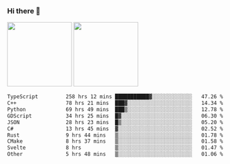 ### Hi there 👋

<img height="150em" src="https://github-readme-stats.vercel.app/api?username=EddieDover&count_private=true&include_all_commits=true&show_icons=true&theme=dracula&hide_border=false&rank_icon=percentile"/>
<img height="150em" src="https://github-readme-stats.vercel.app/api/top-langs/?username=EddieDover&theme=dracula&hide_border=false&&layout=compact&langs_count=20" />

<!--START_SECTION:waka-->

```txt
TypeScript         258 hrs 12 mins ███████████▓░░░░░░░░░░░░░   47.26 %
C++                78 hrs 21 mins  ███▓░░░░░░░░░░░░░░░░░░░░░   14.34 %
Python             69 hrs 49 mins  ███▒░░░░░░░░░░░░░░░░░░░░░   12.78 %
GDScript           34 hrs 25 mins  █▓░░░░░░░░░░░░░░░░░░░░░░░   06.30 %
JSON               28 hrs 23 mins  █▒░░░░░░░░░░░░░░░░░░░░░░░   05.20 %
C#                 13 hrs 45 mins  ▓░░░░░░░░░░░░░░░░░░░░░░░░   02.52 %
Rust               9 hrs 44 mins   ▒░░░░░░░░░░░░░░░░░░░░░░░░   01.78 %
CMake              8 hrs 37 mins   ▒░░░░░░░░░░░░░░░░░░░░░░░░   01.58 %
Svelte             8 hrs           ▒░░░░░░░░░░░░░░░░░░░░░░░░   01.47 %
Other              5 hrs 48 mins   ▒░░░░░░░░░░░░░░░░░░░░░░░░   01.06 %
```

<!--END_SECTION:waka-->

<!--
**EddieDover/EddieDover** is a ✨ _special_ ✨ repository because its `README.md` (this file) appears on your GitHub profile.

Here are some ideas to get you started:

- 🔭 I’m currently working on ...
- 🌱 I’m currently learning ...
- 👯 I’m looking to collaborate on ...
- 🤔 I’m looking for help with ...
- 💬 Ask me about ...
- 📫 How to reach me: ...
- 😄 Pronouns: ...
- ⚡ Fun fact: ...
-->
<a rel="me" href="https://techhub.social/@EddieDover"></a>
